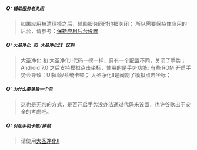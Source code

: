##### Q: `辅助服务老关闭`
> 如果应用被清理掉之后，辅助服务同时也被关闭；
所以需要保持住应用的后台，请参考：[保持应用后台设置](09-ba-jie-background.md)

##### Q: `大圣净化 和 大圣净化II 区别`
> 大圣净化 和 大圣净化II代码一摸一样，只有一个配置不同，关闭了手势；
Android 7.0 之后支持模拟点击坐标，使用的是手势功能;
有些 ROM 开启手势会导致：UI掉帧/系统卡顿；
大圣净化II是阉割了模拟点击坐标；

##### Q: `为什么要单独一个包`
> 这也是无奈的方式，是否开启手势没办法通过代码来设置，也许谷歌出于安全的考虑吧。

##### Q: `引起手机卡顿/掉帧`
> 请使用[大圣净化II](https://fir.im/adwars2)

